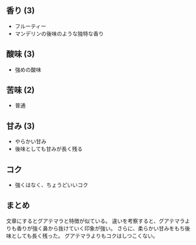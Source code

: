 ## 香り (3)
- フルーティー
- マンデリンの後味のような独特な香り

## 酸味 (3)
- 強めの酸味

## 苦味 (2)
- 普通

## 甘み (3)
- やらかい甘み
- 後味としても甘みが長く残る

## コク
- 強くはなく、ちょうどいいコク

## まとめ
文章にするとグアテマラと特徴が似ている。
違いを考察すると、グアテマラよりも香りが強く鼻から抜けていく印象が強い。
さらに、柔らかい甘みをもち後味としても長く残った。
グアテマラよりもコクはしつこくない。
